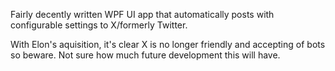 Fairly decently written WPF UI app that automatically posts with configurable settings to X/formerly Twitter.

With Elon's aquisition, it's clear X is no longer friendly and accepting of bots so beware.
Not sure how much future development this will have.
